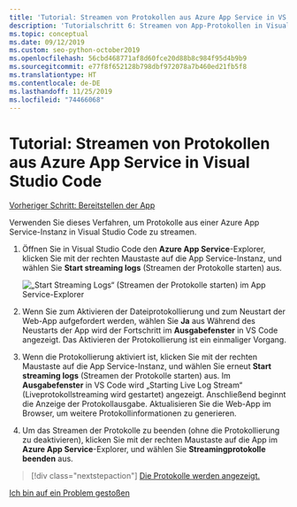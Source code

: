 ```yaml
---
title: 'Tutorial: Streamen von Protokollen aus Azure App Service in VS Code'
description: 'Tutorialschritt 6: Streamen von App-Protokollen in Visual Studio Code'
ms.topic: conceptual
ms.date: 09/12/2019
ms.custom: seo-python-october2019
ms.openlocfilehash: 56cbd468771af8d60fce20d88b8c984f95d4b9b9
ms.sourcegitcommit: e77f8f652128b798dbf972078a7b460ed21fb5f8
ms.translationtype: HT
ms.contentlocale: de-DE
ms.lasthandoff: 11/25/2019
ms.locfileid: "74466068"
---
```

# <a name="tutorial-stream-logs-from-azure-app-service-into-visual-studio-code"></a>Tutorial: Streamen von Protokollen aus Azure App Service in Visual Studio Code

[Vorheriger Schritt: Bereitstellen der App](tutorial-deploy-app-service-on-linux-05.md)

Verwenden Sie dieses Verfahren, um Protokolle aus einer Azure App Service-Instanz in Visual Studio Code zu streamen.

1. Öffnen Sie in Visual Studio Code den **Azure App Service**-Explorer, klicken Sie mit der rechten Maustaste auf die App Service-Instanz, und wählen Sie **Start streaming logs** (Streamen der Protokolle starten) aus.

   ![„Start Streaming Logs“ (Streamen der Protokolle starten) im App Service-Explorer](media/deploy-azure/start-streaming-logs-in-visual-studio-code.png)

1. Wenn Sie zum Aktivieren der Dateiprotokollierung und zum Neustart der Web-App aufgefordert werden, wählen Sie **Ja** aus Während des Neustarts der App wird der Fortschritt im **Ausgabefenster** in VS Code angezeigt. Das Aktivieren der Protokollierung ist ein einmaliger Vorgang.

1. Wenn die Protokollierung aktiviert ist, klicken Sie mit der rechten Maustaste auf die App Service-Instanz, und wählen Sie erneut **Start streaming logs** (Streamen der Protokolle starten) aus. Im **Ausgabefenster** in VS Code wird „Starting Live Log Stream“ (Liveprotokollstreaming wird gestartet) angezeigt. Anschließend beginnt die Anzeige der Protokollausgabe. Aktualisieren Sie die Web-App im Browser, um weitere Protokollinformationen zu generieren.

1. Um das Streamen der Protokolle zu beenden (ohne die Protokollierung zu deaktivieren), klicken Sie mit der rechten Maustaste auf die App im **Azure App Service**-Explorer, und wählen Sie **Streamingprotokolle beenden** aus.

> [!div class="nextstepaction"]
> [Die Protokolle werden angezeigt.](tutorial-deploy-app-service-on-linux-07.md)

[Ich bin auf ein Problem gestoßen](https://www.research.net/r/PWZWZ52?tutorial=vscode-appservice-python&step=06-stream-logs)
